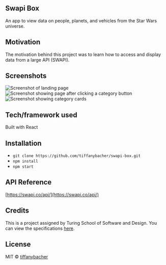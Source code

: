 ## Swapi Box
An app to view data on people, planets, and vehicles from the Star Wars universe.

## Motivation
The motivation behind this project was to learn how to access and display data from a large API (SWAPI).
 
## Screenshots
![Screenshot of landing page](https://user-images.githubusercontent.com/46252038/57238682-393df100-6fe7-11e9-88e7-0f96313530a0.png "Screenshot of landing page")
![Screenshot showing page after clicking a category button](https://user-images.githubusercontent.com/46252038/57238683-393df100-6fe7-11e9-9923-16aa18df2399.png "Screenshot showing page after clicking a category button")
![Screenshot showing category cards](https://user-images.githubusercontent.com/46252038/57238684-393df100-6fe7-11e9-8048-a3036ee73786.png "Screenshot showing category cards")

## Tech/framework used
Built with React

## Installation
- ```git clone https://github.com/tiffanybacher/swapi-box.git```
- ```npm install```
- ```npm start```

## API Reference
[https://swapi.co/api/](https://swapi.co/api/)

## Credits
This is a project assigned by Turing School of Software and Design. You can view the specifications [here](http://frontend.turing.io/projects/swapi-box.html).

## License
MIT © [tiffanybacher](https://github.com/tiffanybacher)
